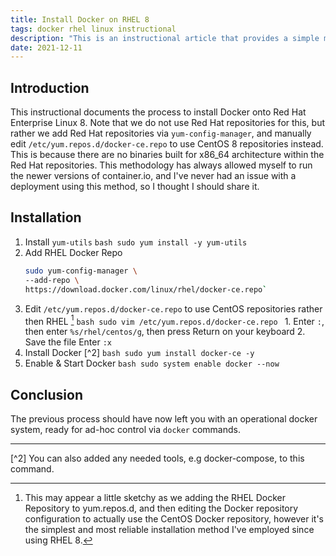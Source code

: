 ```yaml
---
title: Install Docker on RHEL 8
tags: docker rhel linux instructional
description: "This is an instructional article that provides a simple methodology on how to install Docker onto Red Hat Enterprise Linux 8" 
date: 2021-12-11
---
```

## Introduction
This instructional documents the process to install Docker onto Red Hat Enterprise Linux 8. Note that we do not use Red Hat repositories for this, but rather we add Red Hat repositories via `yum-config-manager`, and manually edit `/etc/yum.repos.d/docker-ce.repo` to use CentOS 8 repositories instead. This is because there are no binaries built for x86_64 architecture within the Red Hat repositories. This methodology has always allowed myself to run the newer versions of container.io, and I've never had an issue with a deployment using this method, so I thought I should share it.  

## Installation
1. Install `yum-utils`
        ```bash
        sudo yum install -y yum-utils
        ```
  2. Add RHEL Docker Repo
        ```bash
        sudo yum-config-manager \
        --add-repo \
        https://download.docker.com/linux/rhel/docker-ce.repo`
        ```
3. Edit `/etc/yum.repos.d/docker-ce.repo` to use CentOS repositories rather then RHEL  [^1]
        ```bash
        sudo vim /etc/yum.repos.d/docker-ce.repo
        ```
        1. Enter `:`, then enter `%s/rhel/centos/g`, then press Return on your keyboard
        2. Save the file
                Enter `:x` 
4. Install Docker [^2]
        ```bash
        sudo yum install docker-ce -y
        ```
5. Enable & Start Docker
        ```bash
        sudo system enable docker --now
        ```

## Conclusion

The previous process should have now left you with an operational docker system, ready for ad-hoc control via `docker` commands. 

---

[^1]:   This may appear a little sketchy as we adding the RHEL Docker Repository to yum.repos.d, and then editing the Docker repository configuration to actually use the CentOS Docker repository, however it's the simplest and most reliable installation method I've employed since using RHEL 8.

[^2] You can also added any needed tools, e.g docker-compose, to this command. 